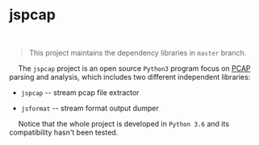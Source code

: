 # jspcap

&nbsp;

 > This project maintains the dependency libraries in `master` branch.

&emsp; The `jspcap` project is an open source `Python3` program focus on [PCAP](https://en.wikipedia.org/wiki/Pcap) parsing and analysis, which includes two different independent libraries:

 - `jspcap` -- stream pcap file extractor

 - `jsformat` -- stream format output dumper

&emsp; Notice that the whole project is developed in `Python 3.6` and its compatibility hasn't been tested.
